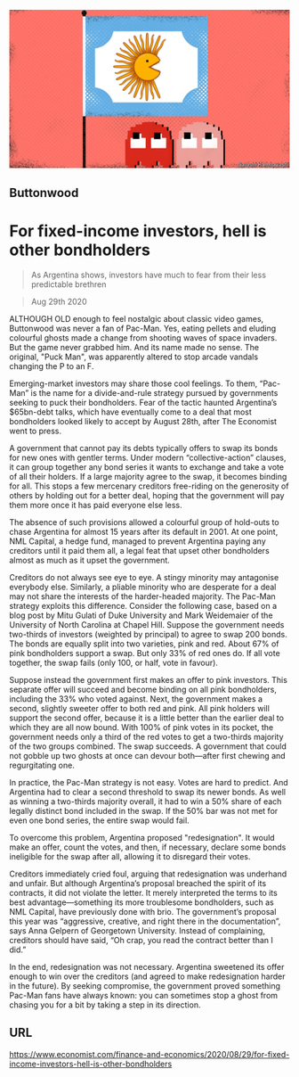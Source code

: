 ![](./images/20200829_FND002_0.jpg)

## Buttonwood

# For fixed-income investors, hell is other bondholders

> As Argentina shows, investors have much to fear from their less predictable brethren

> Aug 29th 2020

ALTHOUGH OLD enough to feel nostalgic about classic video games, Buttonwood was never a fan of Pac-Man. Yes, eating pellets and eluding colourful ghosts made a change from shooting waves of space invaders. But the game never grabbed him. And its name made no sense. The original, "Puck Man", was apparently altered to stop arcade vandals changing the P to an F.

Emerging-market investors may share those cool feelings. To them, “Pac-Man” is the name for a divide-and-rule strategy pursued by governments seeking to puck their bondholders. Fear of the tactic haunted Argentina’s $65bn-debt talks, which have eventually come to a deal that most bondholders looked likely to accept by August 28th, after The Economist went to press.

A government that cannot pay its debts typically offers to swap its bonds for new ones with gentler terms. Under modern “collective-action” clauses, it can group together any bond series it wants to exchange and take a vote of all their holders. If a large majority agree to the swap, it becomes binding for all. This stops a few mercenary creditors free-riding on the generosity of others by holding out for a better deal, hoping that the government will pay them more once it has paid everyone else less.

The absence of such provisions allowed a colourful group of hold-outs to chase Argentina for almost 15 years after its default in 2001. At one point, NML Capital, a hedge fund, managed to prevent Argentina paying any creditors until it paid them all, a legal feat that upset other bondholders almost as much as it upset the government.

Creditors do not always see eye to eye. A stingy minority may antagonise everybody else. Similarly, a pliable minority who are desperate for a deal may not share the interests of the harder-headed majority. The Pac-Man strategy exploits this difference. Consider the following case, based on a blog post by Mitu Gulati of Duke University and Mark Weidemaier of the University of North Carolina at Chapel Hill. Suppose the government needs two-thirds of investors (weighted by principal) to agree to swap 200 bonds. The bonds are equally split into two varieties, pink and red. About 67% of pink bondholders support a swap. But only 33% of red ones do. If all vote together, the swap fails (only 100, or half, vote in favour).

Suppose instead the government first makes an offer to pink investors. This separate offer will succeed and become binding on all pink bondholders, including the 33% who voted against. Next, the government makes a second, slightly sweeter offer to both red and pink. All pink holders will support the second offer, because it is a little better than the earlier deal to which they are all now bound. With 100% of pink votes in its pocket, the government needs only a third of the red votes to get a two-thirds majority of the two groups combined. The swap succeeds. A government that could not gobble up two ghosts at once can devour both—after first chewing and regurgitating one.

In practice, the Pac-Man strategy is not easy. Votes are hard to predict. And Argentina had to clear a second threshold to swap its newer bonds. As well as winning a two-thirds majority overall, it had to win a 50% share of each legally distinct bond included in the swap. If the 50% bar was not met for even one bond series, the entire swap would fail.

To overcome this problem, Argentina proposed "redesignation". It would make an offer, count the votes, and then, if necessary, declare some bonds ineligible for the swap after all, allowing it to disregard their votes.

Creditors immediately cried foul, arguing that redesignation was underhand and unfair. But although Argentina’s proposal breached the spirit of its contracts, it did not violate the letter. It merely interpreted the terms to its best advantage—something its more troublesome bondholders, such as NML Capital, have previously done with brio. The government’s proposal this year was “aggressive, creative, and right there in the documentation”, says Anna Gelpern of Georgetown University. Instead of complaining, creditors should have said, “Oh crap, you read the contract better than I did.”

In the end, redesignation was not necessary. Argentina sweetened its offer enough to win over the creditors (and agreed to make redesignation harder in the future). By seeking compromise, the government proved something Pac-Man fans have always known: you can sometimes stop a ghost from chasing you for a bit by taking a step in its direction.

## URL

https://www.economist.com/finance-and-economics/2020/08/29/for-fixed-income-investors-hell-is-other-bondholders
